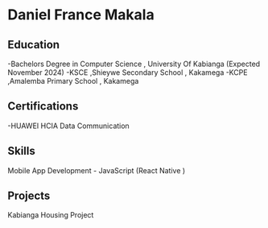 # Daniel France Makala
## Education
-Bachelors Degree in Computer Science , University Of Kabianga (Expected November 2024)
-KSCE ,Shieywe Secondary School , Kakamega 
-KCPE ,Amalemba Primary School , Kakamega
## Certifications
-HUAWEI HCIA Data Communication 
## Skills
Mobile App Development - JavaScript (React Native )

## Projects
Kabianga Housing Project
